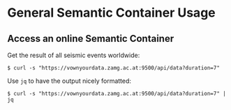 # General Semantic Container Usage

## Access an online Semantic Container  

Get the result of all seismic events worldwide:

```console
$ curl -s "https://vownyourdata.zamg.ac.at:9500/api/data?duration=7"
```

Use `jq` to have the output nicely formatted:

```console
$ curl -s "https://vownyourdata.zamg.ac.at:9500/api/data?duration=7" | jq
```
